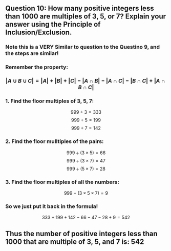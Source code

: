 


## Question 10: How many positive integers less than 1000 are multiples of 3, 5, or 7? Explain your answer using the Principle of Inclusion/Exclusion.


### Note this is a VERY Similar to question to the Questino 9, and the steps are similar!

### Remember the property:

### $$|A \cup B \cup C| = |A| + |B| + |C| - |A\cap B| - |A\cap C| - |B\cap C| + |A\cap B\cap C|$$


### 1. Find the floor multiples of 3, 5, 7:
$$ 999 \div 3 = 333$$
$$ 999 \div 5 = 199$$
$$ 999 \div 7 = 142$$

### 2. Find the floor mulltiples of the pairs:
$$ 999 \div (3 \times 5) = 66$$
$$ 999 \div (3 \times 7) = 47$$
$$ 999 \div (5 \times 7 ) = 28$$

### 3. Find the floor multiples of all the numbers:
$$ 999 \div (3 \times 5 \times 7) = 9$$

### So we just put it back in the formula!

$$ 333 + 199 + 142 - 66 - 47 - 28 + 9 = 542$$

## Thus the number of positive integers less than 1000 that are multiple of 3, 5, and 7 is: 542